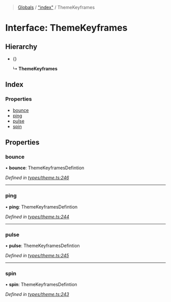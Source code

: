 > [Globals](../README.md) / ["index"](../modules/_index_.md) / ThemeKeyframes

# Interface: ThemeKeyframes

## Hierarchy

* {}

  ↳ **ThemeKeyframes**

## Index

### Properties

* [bounce](_index_.themekeyframes.md#bounce)
* [ping](_index_.themekeyframes.md#ping)
* [pulse](_index_.themekeyframes.md#pulse)
* [spin](_index_.themekeyframes.md#spin)

## Properties

### bounce

•  **bounce**: ThemeKeyframesDefintion

*Defined in [types/theme.ts:246](https://github.com/kenoxa/beamwind/blob/main/packages/beamwind/src/types/theme.ts#L246)*

___

### ping

•  **ping**: ThemeKeyframesDefintion

*Defined in [types/theme.ts:244](https://github.com/kenoxa/beamwind/blob/main/packages/beamwind/src/types/theme.ts#L244)*

___

### pulse

•  **pulse**: ThemeKeyframesDefintion

*Defined in [types/theme.ts:245](https://github.com/kenoxa/beamwind/blob/main/packages/beamwind/src/types/theme.ts#L245)*

___

### spin

•  **spin**: ThemeKeyframesDefintion

*Defined in [types/theme.ts:243](https://github.com/kenoxa/beamwind/blob/main/packages/beamwind/src/types/theme.ts#L243)*
